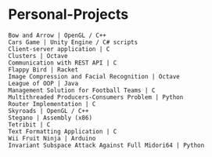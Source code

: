 # Personal-Projects
    Bow and Arrow | OpenGL / C++
    Cars Game | Unity Engine / C# scripts
    Client-server application | C
    Clusters | Octave
    Communication with REST API | C
    Flappy Bird | Racket
    Image Compression and Facial Recognition | Octave
    League of OOP | Java
    Management Solution for Football Teams | C
    Multithreaded Producers-Consumers Problem | Python
    Router Implementation | C
    Skyroads | OpenGL / C++
    Stegano | Assembly (x86)
    Tetribit | C
    Text Formatting Application | C
    Wii Fruit Ninja | Arduino
    Invariant Subspace Attack Against Full Midori64 | Python
